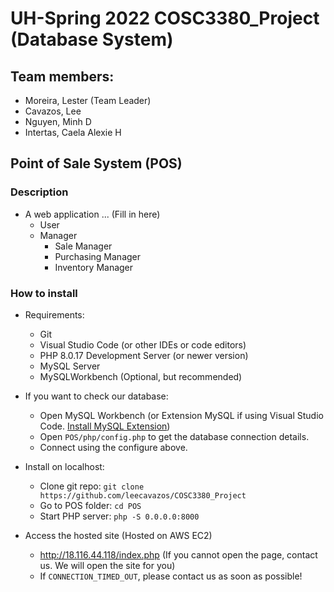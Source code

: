 # UH-Spring 2022 COSC3380_Project (Database System)
## Team members:
- Moreira, Lester (Team Leader)
- Cavazos, Lee
- Nguyen, Minh D
- Intertas, Caela Alexie H

## Point of Sale System (POS)
### Description
- A web application ... (Fill in here)
  - User
  - Manager
    - Sale Manager
    - Purchasing Manager
    - Inventory Manager

### How to install
- Requirements:
  - Git
  - Visual Studio Code (or other IDEs or code editors)
  - PHP 8.0.17 Development Server (or newer version)
  - MySQL Server
  - MySQLWorkbench (Optional, but recommended)

- If you want to check our database:
  - Open MySQL Workbench (or Extension MySQL if using Visual Studio Code. [Install MySQL Extension](https://marketplace.visualstudio.com/items?itemName=cweijan.vscode-mysql-client2))
  - Open `POS/php/config.php` to get the database connection details.
  - Connect using the configure above.
  
- Install on localhost:
  - Clone git repo: `git clone https://github.com/leecavazos/COSC3380_Project`
  - Go to POS folder: `cd POS`
  - Start PHP server: `php -S 0.0.0.0:8000`

- Access the hosted site (Hosted on AWS EC2)
  - http://18.116.44.118/index.php (If you cannot open the page, contact us. We will open the site for you)
  - If `CONNECTION_TIMED_OUT`, please contact us as soon as possible!
 
